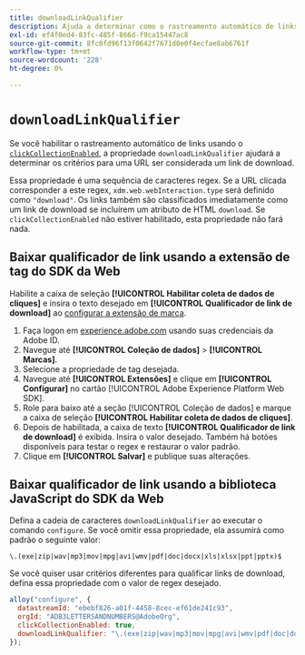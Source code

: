 ```yaml
---
title: downloadLinkQualifier
description: Ajuda a determinar como o rastreamento automático de links qualifica os links de download.
exl-id: ef4f0ed4-83fc-485f-866d-f9ca15447ac8
source-git-commit: 8fc0fd96f13f0642f7671d0e0f4ecfae8ab6761f
workflow-type: tm+mt
source-wordcount: '228'
ht-degree: 0%

---
```


# `downloadLinkQualifier`

Se você habilitar o rastreamento automático de links usando o [`clickCollectionEnabled`](clickcollectionenabled.md), a propriedade `downloadLinkQualifier` ajudará a determinar os critérios para uma URL ser considerada um link de download.

Essa propriedade é uma sequência de caracteres regex. Se a URL clicada corresponder a este regex, `xdm.web.webInteraction.type` será definido como `"download"`. Os links também são classificados imediatamente como um link de download se incluírem um atributo de HTML `download`. Se `clickCollectionEnabled` não estiver habilitado, esta propriedade não fará nada.

## Baixar qualificador de link usando a extensão de tag do SDK da Web

Habilite a caixa de seleção **[!UICONTROL Habilitar coleta de dados de cliques]** e insira o texto desejado em **[!UICONTROL Qualificador de link de download]** ao [configurar a extensão de marca](/help/tags/extensions/client/web-sdk/web-sdk-extension-configuration.md).

1. Faça logon em [experience.adobe.com](https://experience.adobe.com) usando suas credenciais da Adobe ID.
1. Navegue até **[!UICONTROL Coleção de dados]** > **[!UICONTROL Marcas]**.
1. Selecione a propriedade de tag desejada.
1. Navegue até **[!UICONTROL Extensões]** e clique em **[!UICONTROL Configurar]** no cartão [!UICONTROL Adobe Experience Platform Web SDK].
1. Role para baixo até a seção [!UICONTROL Coleção de dados] e marque a caixa de seleção **[!UICONTROL Habilitar coleta de dados de cliques]**.
1. Depois de habilitada, a caixa de texto **[!UICONTROL Qualificador de link de download]** é exibida. Insira o valor desejado. Também há botões disponíveis para testar o regex e restaurar o valor padrão.
1. Clique em **[!UICONTROL Salvar]** e publique suas alterações.

## Baixar qualificador de link usando a biblioteca JavaScript do SDK da Web

Defina a cadeia de caracteres `downloadLinkQualifier` ao executar o comando `configure`. Se você omitir essa propriedade, ela assumirá como padrão o seguinte valor:

`\.(exe|zip|wav|mp3|mov|mpg|avi|wmv|pdf|doc|docx|xls|xlsx|ppt|pptx)$`

Se você quiser usar critérios diferentes para qualificar links de download, defina essa propriedade com o valor de regex desejado.

```js
alloy("configure", {
  datastreamId: "ebebf826-a01f-4458-8cec-ef61de241c93",
  orgId: "ADB3LETTERSANDNUMBERS@AdobeOrg",
  clickCollectionEnabled: true,
  downloadLinkQualifier: "\.(exe|zip|wav|mp3|mov|mpg|avi|wmv|pdf|doc|docx|xls|xlsx|ppt|pptx)$"
});
```
